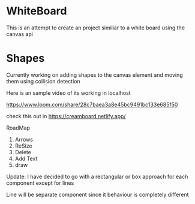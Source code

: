 # WhiteBoard

This is an attempt to create an project similiar to a white board using the canvas api

# Shapes

Currently working on adding shapes to the canvas element and moving them using collision detection

Here is an sample video of its working in localhost

https://www.loom.com/share/28c7baea3a8e45bc9491bc133e685f50

check this out in https://creamboard.netlify.app/

RoadMap

1. Arrows
2. ReSize
3. Delete
4. Add Text
5. draw


Update: 
 I have decided to go with a rectangular or box approach for each component except for lines

 Line will be separate component since it behaviour is completely different
 
 